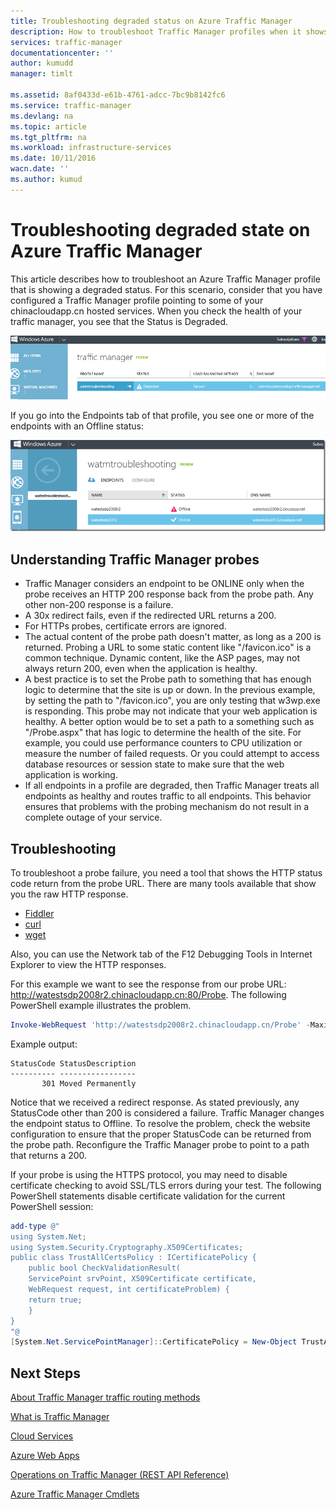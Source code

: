 ```yaml
---
title: Troubleshooting degraded status on Azure Traffic Manager
description: How to troubleshoot Traffic Manager profiles when it shows as degraded status.
services: traffic-manager
documentationcenter: ''
author: kumudd
manager: timlt

ms.assetid: 8af0433d-e61b-4761-adcc-7bc9b8142fc6
ms.service: traffic-manager
ms.devlang: na
ms.topic: article
ms.tgt_pltfrm: na
ms.workload: infrastructure-services
ms.date: 10/11/2016
wacn.date: ''
ms.author: kumud
---
```


# Troubleshooting degraded state on Azure Traffic Manager

This article describes how to troubleshoot an Azure Traffic Manager profile that is showing a degraded status. For this scenario, consider that you have configured a Traffic Manager profile pointing to some of your chinacloudapp.cn hosted services. When you check the health of your traffic manager, you see that the Status is Degraded.

![degraded state](./media/traffic-manager-troubleshooting-degraded/traffic-manager-degraded.png)

If you go into the Endpoints tab of that profile, you see one or more of the endpoints with an Offline status:

![offline](./media/traffic-manager-troubleshooting-degraded/traffic-manager-offline.png)

## Understanding Traffic Manager probes

* Traffic Manager considers an endpoint to be ONLINE only when the probe receives an HTTP 200 response back from the probe path. Any other non-200 response is a failure.
* A 30x redirect fails, even if the redirected URL returns a 200.
* For HTTPs probes, certificate errors are ignored.
* The actual content of the probe path doesn't matter, as long as a 200 is returned. Probing a URL to some static content like "/favicon.ico" is a common technique. Dynamic content, like the ASP pages, may not always return 200, even when the application is healthy.
* A best practice is to set the Probe path to something that has enough logic to determine that the site is up or down. In the previous example, by setting the path to "/favicon.ico", you are only testing that w3wp.exe is responding. This probe may not indicate that your web application is healthy. A better option would be to set a path to a something such as "/Probe.aspx" that has logic to determine the health of the site. For example, you could use performance counters to CPU utilization or measure the number of failed requests. Or you could attempt to access database resources or session state to make sure that the web application is working.
* If all endpoints in a profile are degraded, then Traffic Manager treats all endpoints as healthy and routes traffic to all endpoints. This behavior ensures that problems with the probing mechanism do not result in a complete outage of your service.

## Troubleshooting

To troubleshoot a probe failure, you need a tool that shows the HTTP status code return from the probe URL. There are many tools available that show you the raw HTTP response.

* [Fiddler](http://www.telerik.com/fiddler)
* [curl](https://curl.haxx.se/)
* [wget](http://gnuwin32.sourceforge.net/packages/wget.htm)

Also, you can use the Network tab of the F12 Debugging Tools in Internet Explorer to view the HTTP responses.

For this example we want to see the response from our probe URL: http://watestsdp2008r2.chinacloudapp.cn:80/Probe. The following PowerShell example illustrates the problem.

```powershell
Invoke-WebRequest 'http://watestsdp2008r2.chinacloudapp.cn/Probe' -MaximumRedirection 0 -ErrorAction SilentlyContinue | Select-Object StatusCode,StatusDescription
```

Example output:

    StatusCode StatusDescription
    ---------- -----------------
           301 Moved Permanently

Notice that we received a redirect response. As stated previously, any StatusCode other than 200 is considered a failure. Traffic Manager changes the endpoint status to Offline. To resolve the problem, check the website configuration to ensure that the proper StatusCode can be returned from the probe path. Reconfigure the Traffic Manager probe to point to a path that returns a 200.

If your probe is using the HTTPS protocol, you may need to disable certificate checking to avoid SSL/TLS errors during your test. The following PowerShell statements disable certificate validation for the current PowerShell session:

```powershell
add-type @"
using System.Net;
using System.Security.Cryptography.X509Certificates;
public class TrustAllCertsPolicy : ICertificatePolicy {
    public bool CheckValidationResult(
    ServicePoint srvPoint, X509Certificate certificate,
    WebRequest request, int certificateProblem) {
    return true;
    }
}
"@
[System.Net.ServicePointManager]::CertificatePolicy = New-Object TrustAllCertsPolicy
```

## Next Steps

[About Traffic Manager traffic routing methods](traffic-manager-routing-methods.md)

[What is Traffic Manager](traffic-manager-overview.md)

[Cloud Services](/azure/cloud-services/)

[Azure Web Apps](/azure/app-service/web/)

[Operations on Traffic Manager (REST API Reference)](https://msdn.microsoft.com/zh-cn/library/hh758255.aspx)

[Azure Traffic Manager Cmdlets][1]

[1]: https://msdn.microsoft.com/zh-cn/library/mt125941(v=azure.200).aspx